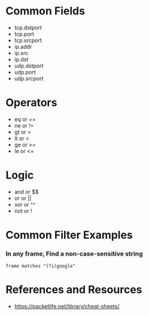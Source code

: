 # Common Fields
- tcp.dstport
- tcp.port
- tcp.srcport
- ip.addr
- ip.src
- ip.dst
- udp.dstport
- udp.port
- udp.srcport


# Operators
- eq or ==
- ne or !=
- gt or >
- lt or <
- ge or >=
- le or <=

# Logic
- and or $$
- or or ||
- xor or ^^
- not or !

# Common Filter Examples
### In any frame, Find a non-case-sensitive string
```
frame matches "(?i)google"
```



# References and Resources
- https://packetlife.net/library/cheat-sheets/
